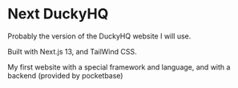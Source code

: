 # Next DuckyHQ

Probably the version of the DuckyHQ website I will use.

Built with Next.js 13, and TailWind CSS.

My first website with a special framework and language, and with a backend (provided by pocketbase)